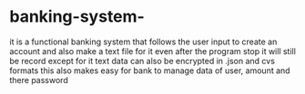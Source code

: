 # banking-system-
it is a functional banking system that follows the user input to create an account and also make a text file for it even after the program stop it will still be record except for it text data can also be encrypted in .json and cvs formats this also makes easy for  bank to manage data of user, amount and there password 
